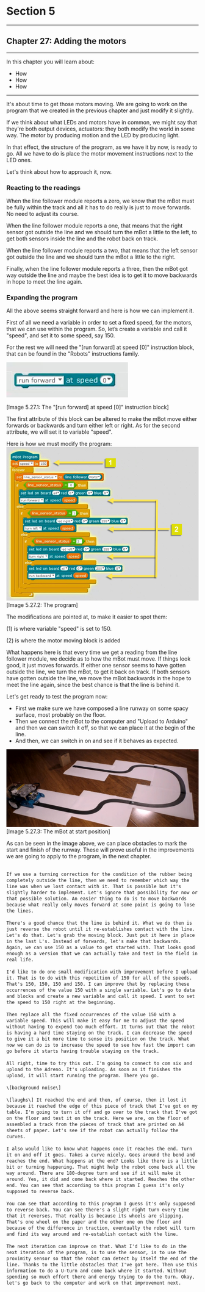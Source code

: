 # Section 5

---

## Chapter 27: Adding the motors

---

In this chapter you will learn about:

* How 
* How
* How 

---

It's about time to get those motors moving. We are going to work on the program that we created in the previous chapter and just modify it slightly.

If we think about what LEDs and motors have in common, we might say that they're both output devices, actuators: they both modify the world in some way. The motor by producing motion and the LED by producing light.

In that effect, the structure of the program, as we have it by now, is ready to go. All we have to do is place the motor movement instructions next to the LED ones.

Let's think about how to approach it, now.

### **Reacting to the readings**

When the line follower module reports a zero, we know that the mBot must be fully within the track and all it has to do really is just to move forwards. No need to adjust its course.

When the line follower module reports a one, that means that the right sensor got outside the line and we should turn the mBot a little to the left, to get both sensors inside the line and the robot back on track.

When the line follower module reports a two, that means that the left sensor got outside the line and we should turn the mBot a little to the right.

Finally, when the line follower module reports a three, then the mBot got way outside the line and maybe the best idea is to get it to move backwards in hope to meet the line again.

### **Expanding the program**

All the above seems straight forward and here is how we can implement it.

First of all we need a variable in order to set a fixed speed, for the motors, that we can use within the program. So, let’s create a variable and call it "speed", and set it to some speed, say 150.

For the rest we will need the "\[run forward\] at speed \[0\]" instruction block, that can be found in the "Robots" instructions family.

![](/assets/Img.5.27.1.jpg)

\[Image 5.27.1: The "\[run forward\] at speed \[0\]" instruction block\]

The first attribute of this block can be altered to make the mBot move either forwards or backwards and turn either left or right. As for the second attribute, we will set it to variable "speed".

Here is how we must modify the program:![](/assets/Img.5.27.2.jpg)\[Image 5.27.2: The program\]

The modifications are pointed at, to make it easier to spot them:

\(1\) is where variable "speed" is set to 150.

\(2\) is where the motor moving block is added

What happens here is that every time we get a reading from the line follower module, we decide as to how the mBot must move. If things look good, it just moves forwards. If either one sensor seems to have gotten outside the line, we turn the mBot, to get it back on track. If both sensors have gotten outside the line, we move the mBot backwards in the hope to meet the line again, since the best chance is that the line is behind it.

Let's get ready to test the program now:

* First we make sure we have composed a line runway on some spacy surface, most probably on the floor.
* Then we connect the mBot to the computer and "Upload to Arduino" and then we can switch it off, so that we can place it at the begin of the line.
* And then, we can switch in on and see if it behaves as expected.

![](/assets/Img.5.27.3.jpg)\[Image 5.27.3: The mBot at start position\]

As can be seen in the image above, we can place obstacles to mark the start and finish of the runway. These will prove useful in the improvements we are going to apply to the program, in the next chapter.

~~~~~~~~

If we use a turning correction for the condition of the rubber being completely outside the line, then we need to remember which way the line was when we lost contact with it. That is possible but it's slightly harder to implement. Let's ignore that possibility for now or that possible solution. An easier thing to do is to move backwards because what really only moves forward at some point is going to lose the lines.

There's a good chance that the line is behind it. What we do then is just reverse the robot until it re-establishes contact with the line. Let's do that. Let's grab the moving block. Just put it here in place in the last L's. Instead of forwards, let's make that backwards. Again, we can use 150 as a value to get started with. That looks good enough as a version that we can actually take and test in the field in real life.

I'd like to do one small modification with improvement before I upload it. That is to do with this repetition of 150 for all of the speeds. That's 150, 150, 150 and 150. I can improve that by replacing these occurrences of the value 150 with a single variable. Let's go to data and blocks and create a new variable and call it speed. I want to set the speed to 150 right at the beginning.

Then replace all the fixed occurrences of the value 150 with a variable speed. This will make it easy for me to adjust the speed without having to expend too much effort. It turns out that the robot is having a hard time staying on the track. I can decrease the speed to give it a bit more time to sense its position on the track. What now we can do is to increase the speed to see how fast the import can go before it starts having trouble staying on the track.

All right, time to try this out. I'm going to connect to com six and upload to the Adreno. It's uploading. As soon as it finishes the upload, it will start running the program. There you go.

\[background noise\]

\[laughs\] It reached the end and then, of course, then it lost it because it reached the edge of this piece of track that I've got on my table. I'm going to turn it off and go over to the track that I've got on the floor and test it on the track. Here we are, on the floor of assembled a track from the pieces of track that are printed on A4 sheets of paper. Let's see if the robot can actually follow the curves.

I also would like to know what happens once it reaches the end. Turn it on and off it goes. Takes a curve nicely. Goes around the bend and reaches the end. What happens at the end? Looks like there is a little bit or turning happening. That might help the robot come back all the way around. There are 180-degree turn and see if it will make it around. Yes, it did and come back where it started. Reaches the other end. You can see that according to this program I guess it's only supposed to reverse back.

You can see that according to this program I guess it's only supposed to reverse back. You can see there's a slight right turn every time that it reverses. That really is because its wheels are slipping. That's one wheel on the paper and the other one on the floor and because of the difference in traction, eventually the robot will turn and find its way around and re-establish contact with the line.

The next iteration can improve on that. What I'd like to do in the next iteration of the program, is to use the sensor, is to use the proximity sensor so that the robot can detect by itself the end of the line. Thanks to the little obstacles that I've got here. Then use this information to do a U-turn and come back where it started. Without spending so much effort there and energy trying to do the turn. Okay, let's go back to the computer and work on that improvement next.

